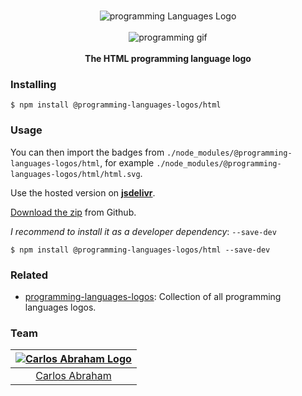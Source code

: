<p align="center">
    <br>
    <img src="https://cdn.jsdelivr.net/npm/@programming-languages-logos/html@0.0.1/html_256x256.png" alt="programming Languages Logo">
    <br>
    <br>
    <img src="https://cdn.abranhe.com/projects/porgramming-languages-logos/logo.svg" alt="programming gif">
    <br>
    <br>
    <b>The HTML programming language logo</b>
</p>

### Installing

```
$ npm install @programming-languages-logos/html
```

### Usage

You can then import the badges from `./node_modules/@programming-languages-logos/html`, for example `./node_modules/@programming-languages-logos/html/html.svg`.

 Use the hosted version on
 [**jsdelivr**](https://www.jsdelivr.com/package/npm/@programming-languages-logos/html).

[Download the zip](https://github.com/abranhe/programming-languages-logos/releases/latest) from Github.


*I recommend to install it as a developer dependency*:  `--save-dev`

```
$ npm install @programming-languages-logos/html --save-dev
```

### Related

- [programming-languages-logos][all]: Collection of all programming languages logos.

### Team

|[![Carlos Abraham Logo][abranhe-img]][abranhe]|
| :-: |
| [Carlos Abraham][abranhe] |

<!------------- Some links ----------------->
[abranhe]: https://github.com/abranhe
[abranhe-img]: https://avatars3.githubusercontent.com/u/21347264?s=50
[all]: https://github.com/abranhe/programming-languages-logos

